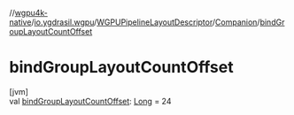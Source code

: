 //[wgpu4k-native](../../../../index.md)/[io.ygdrasil.wgpu](../../index.md)/[WGPUPipelineLayoutDescriptor](../index.md)/[Companion](index.md)/[bindGroupLayoutCountOffset](bind-group-layout-count-offset.md)

# bindGroupLayoutCountOffset

[jvm]\
val [bindGroupLayoutCountOffset](bind-group-layout-count-offset.md): [Long](https://kotlinlang.org/api/core/kotlin-stdlib/kotlin/-long/index.html) = 24